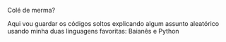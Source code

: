 Colé de merma?

Aqui vou guardar os códigos soltos explicando algum assunto aleatórico usando minha duas linguagens favoritas: Baianês e Python
